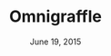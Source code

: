 ---
title: Omnigraffle
week: 2
number: 9
date: June 19, 2015

resources:
  guides:
    - url: http://downloads2.omnigroup.com/software/MacOSX/Manuals/omnigraffle-6-manual.pdf
  kits:
    - url: http://konigi.com/tools/omnigraffle-wireframe-stencils

---